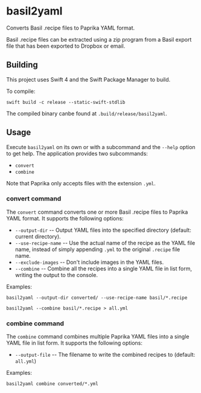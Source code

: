 # basil2yaml

Converts Basil .recipe files to Paprika YAML format.

Basil .recipe files can be extracted using a zip program from a Basil export file that has been exported to Dropbox or email.

## Building

This project uses Swift 4 and the Swift Package Manager to build.

To compile:

```
swift build -c release --static-swift-stdlib
```

The compiled binary canbe found at  `.build/release/basil2yaml`.

## Usage

Execute `basil2yaml` on its own or with a subcommand and the `--help` option to get help. The application provides two subcommands:

* `convert`
* `combine`

Note that Paprika only accepts files with the extension `.yml`.

### convert command

The `convert` command converts one or more Basil .recipe files to Paprika YAML format. It supports the following options:

* `--output-dir` -- Output YAML files into the specified directory (default: current directory).
* `--use-recipe-name` -- Use the actual name of the recipe as the YAML file name, instead of simply appending `.yml` to the original `.recipe` file name.
* `--exclude-images` -- Don't include images in the YAML files.
* `--combine` -- Combine all the recipes into a single YAML file in list form, writing the output to the console.

Examples:

```
basil2yaml --output-dir converted/ --use-recipe-name basil/*.recipe
```

```
basil2yaml --combine basil/*.recipe > all.yml
```

### combine command

The `combine` command combines multiple Paprika YAML files into a single YAML file in list form. It supports the following options:

* `--output-file` -- The filename to write the combined recipes to (default: `all.yml`)

Examples:

```
basil2yaml combine converted/*.yml
```

